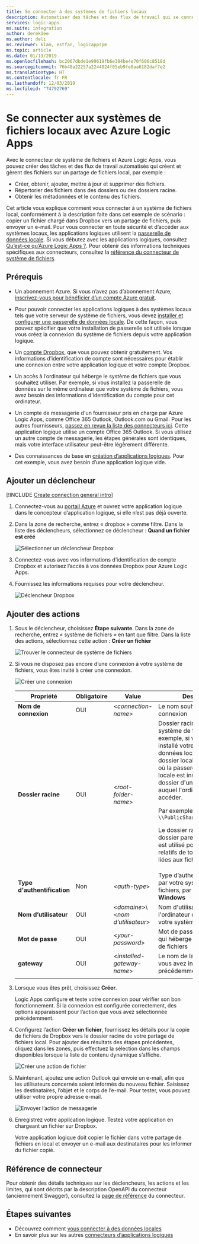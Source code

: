 ```yaml
---
title: Se connecter à des systèmes de fichiers locaux
description: Automatiser des tâches et des flux de travail qui se connectent aux systèmes de fichiers locaux avec le connecteur de système de fichiers via la passerelle de données locale dans Azure Logic Apps
services: logic-apps
ms.suite: integration
author: derek1ee
ms.author: deli
ms.reviewer: klam, estfan, logicappspm
ms.topic: article
ms.date: 01/13/2019
ms.openlocfilehash: bc2067dbde1e99619fb6e384be4e70f606c8518d
ms.sourcegitcommit: 76b48a22257a2244024f05eb9fe8aa6182daf7e2
ms.translationtype: HT
ms.contentlocale: fr-FR
ms.lasthandoff: 12/03/2019
ms.locfileid: "74792769"
---
```

# <a name="connect-to-on-premises-file-systems-with-azure-logic-apps"></a>Se connecter aux systèmes de fichiers locaux avec Azure Logic Apps

Avec le connecteur de système de fichiers et Azure Logic Apps, vous pouvez créer des tâches et des flux de travail automatisés qui créent et gèrent des fichiers sur un partage de fichiers local, par exemple :  

- Créer, obtenir, ajouter, mettre à jour et supprimer des fichiers.
- Répertorier des fichiers dans des dossiers ou des dossiers racine.
- Obtenir les métadonnées et le contenu des fichiers.

Cet article vous explique comment vous connecter à un système de fichiers local, conformément à la description faite dans cet exemple de scénario : copier un fichier chargé dans Dropbox vers un partage de fichiers, puis envoyer un e-mail. Pour vous connecter en toute sécurité et d’accéder aux systèmes locaux, les applications logiques utilisent la [passerelle de données locale](../logic-apps/logic-apps-gateway-connection.md). Si vous débutez avec les applications logiques, consultez [Qu’est-ce qu’Azure Logic Apps ?](../logic-apps/logic-apps-overview.md). Pour obtenir des informations techniques spécifiques aux connecteurs, consultez la [référence du connecteur de système de fichiers](/connectors/filesystem/).

## <a name="prerequisites"></a>Prérequis

* Un abonnement Azure. Si vous n’avez pas d’abonnement Azure, [inscrivez-vous pour bénéficier d’un compte Azure gratuit](https://azure.microsoft.com/free/).

* Pour pouvoir connecter les applications logiques à des systèmes locaux tels que votre serveur de système de fichiers, vous devez [installer et configurer une passerelle de données locale](../logic-apps/logic-apps-gateway-install.md). De cette façon, vous pouvez spécifier que votre installation de passerelle soit utilisée lorsque vous créez la connexion du système de fichiers depuis votre application logique.

* Un [compte Dropbox](https://www.dropbox.com/), que vous pouvez obtenir gratuitement. Vos informations d’identification de compte sont nécessaires pour établir une connexion entre votre application logique et votre compte Dropbox.

* Un accès à l’ordinateur qui héberge le système de fichiers que vous souhaitez utiliser. Par exemple, si vous installez la passerelle de données sur le même ordinateur que votre système de fichiers, vous avez besoin des informations d'identification du compte pour cet ordinateur.

* Un compte de messagerie d'un fournisseur pris en charge par Azure Logic Apps, comme Office 365 Outlook, Outlook.com ou Gmail. Pour les autres fournisseurs, [passez en revue la liste des connecteurs ici](https://docs.microsoft.com/connectors/). Cette application logique utilise un compte Office 365 Outlook. Si vous utilisez un autre compte de messagerie, les étapes générales sont identiques, mais votre interface utilisateur peut-être légèrement différente.

* Des connaissances de base en [création d’applications logiques](../logic-apps/quickstart-create-first-logic-app-workflow.md). Pour cet exemple, vous avez besoin d’une application logique vide.

## <a name="add-trigger"></a>Ajouter un déclencheur

[!INCLUDE [Create connection general intro](../../includes/connectors-create-connection-general-intro.md)]

1. Connectez-vous au [portail Azure](https://portal.azure.com) et ouvrez votre application logique dans le concepteur d’application logique, si elle n’est pas déjà ouverte.

1. Dans la zone de recherche, entrez « dropbox » comme filtre. Dans la liste des déclencheurs, sélectionnez ce déclencheur : **Quand un fichier est créé**

   ![Sélectionner un déclencheur Dropbox](media/logic-apps-using-file-connector/select-dropbox-trigger.png)

1. Connectez-vous avec vos informations d’identification de compte Dropbox et autorisez l’accès à vos données Dropbox pour Azure Logic Apps.

1. Fournissez les informations requises pour votre déclencheur.

   ![Déclencheur Dropbox](media/logic-apps-using-file-connector/dropbox-trigger.png)

## <a name="add-actions"></a>Ajouter des actions

1. Sous le déclencheur, choisissez **Étape suivante**. Dans la zone de recherche, entrez « système de fichiers » en tant que filtre. Dans la liste des actions, sélectionnez cette action : **Créer un fichier**

   ![Trouver le connecteur de système de fichiers](media/logic-apps-using-file-connector/find-file-system-action.png)

1. Si vous ne disposez pas encore d’une connexion à votre système de fichiers, vous êtes invité à créer une connexion.

   ![Créer une connexion](media/logic-apps-using-file-connector/file-system-connection.png)

   | Propriété | Obligatoire | Value | Description |
   | -------- | -------- | ----- | ----------- |
   | **Nom de connexion** | OUI | <*connection-name*> | Le nom souhaité pour votre connexion |
   | **Dossier racine** | OUI | <*root-folder-name*> | Dossier racine de votre système de fichiers, par exemple, si vous avez installé votre passerelle de données locale, comme un dossier local sur l'ordinateur où la passerelle de données locale est installée, ou le dossier d'un partage réseau auquel l'ordinateur peut accéder. <p>Par exemple : `\\PublicShare\\DropboxFiles` <p>Le dossier racine est le dossier parent principal qui est utilisé pour les chemins relatifs de toutes les actions liées aux fichiers. |
   | **Type d'authentification** | Non | <*auth-type*> | Type d’authentification utilisé par votre système de fichiers, par exemple, **Windows** |
   | **Nom d’utilisateur** | OUI | <*domaine*>\\<*nom d’utilisateur*> | Nom d'utilisateur de l'ordinateur qui héberge votre système de fichiers |
   | **Mot de passe** | OUI | <*your-password*> | Mot de passe de l'ordinateur qui héberge votre système de fichiers |
   | **gateway** | OUI | <*installed-gateway-name*> | Le nom de la passerelle que vous avez installée précédemment |
   |||||

1. Lorsque vous êtes prêt, choisissez **Créer**.

   Logic Apps configure et teste votre connexion pour vérifier son bon fonctionnement. Si la connexion est configurée correctement, des options apparaissent pour l’action que vous avez sélectionnée précédemment.

1. Configurez l’action **Créer un fichier**, fournissez les détails pour la copie de fichiers de Dropbox vers le dossier racine de votre partage de fichiers local. Pour ajouter des résultats des étapes précédentes, cliquez dans les zones, puis effectuez la sélection dans les champs disponibles lorsque la liste de contenu dynamique s’affiche.

   ![Créer une action de fichier](media/logic-apps-using-file-connector/create-file-filled.png)

1. Maintenant, ajoutez une action Outlook qui envoie un e-mail, afin que les utilisateurs concernés soient informés du nouveau fichier. Saisissez les destinataires, l’objet et le corps de l’e-mail. Pour tester, vous pouvez utiliser votre propre adresse e-mail.

   ![Envoyer l’action de messagerie](media/logic-apps-using-file-connector/send-email.png)

1. Enregistrez votre application logique. Testez votre application en chargeant un fichier sur Dropbox.

   Votre application logique doit copier le fichier dans votre partage de fichiers en local et envoyer un e-mail aux destinataires pour les informer du fichier copié.

## <a name="connector-reference"></a>Référence de connecteur

Pour obtenir des détails techniques sur les déclencheurs, les actions et les limites, qui sont décrits par la description OpenAPI du connecteur (anciennement Swagger), consultez la [page de référence](/connectors/fileconnector/) du connecteur.

## <a name="next-steps"></a>Étapes suivantes

* Découvrez comment [vous connecter à des données locales](../logic-apps/logic-apps-gateway-connection.md) 
* En savoir plus sur les autres [connecteurs d’applications logiques](../connectors/apis-list.md)

